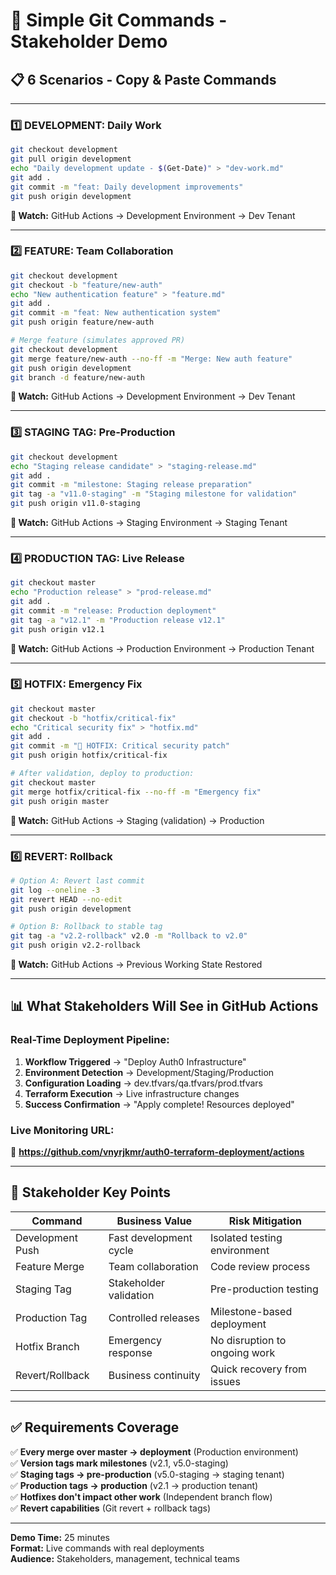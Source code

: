 # 🎯 Simple Git Commands - Stakeholder Demo

## 📋 **6 Scenarios - Copy & Paste Commands**

---

### **1️⃣ DEVELOPMENT: Daily Work**
```bash
git checkout development
git pull origin development
echo "Daily development update - $(Get-Date)" > "dev-work.md"
git add .
git commit -m "feat: Daily development improvements"
git push origin development
```
**👀 Watch:** GitHub Actions → Development Environment → Dev Tenant

---

### **2️⃣ FEATURE: Team Collaboration**
```bash
git checkout development
git checkout -b "feature/new-auth"
echo "New authentication feature" > "feature.md"
git add .
git commit -m "feat: New authentication system"
git push origin feature/new-auth

# Merge feature (simulates approved PR)
git checkout development
git merge feature/new-auth --no-ff -m "Merge: New auth feature"
git push origin development
git branch -d feature/new-auth
```
**👀 Watch:** GitHub Actions → Development Environment → Dev Tenant

---

### **3️⃣ STAGING TAG: Pre-Production**
```bash
git checkout development
echo "Staging release candidate" > "staging-release.md"
git add .
git commit -m "milestone: Staging release preparation"
git tag -a "v11.0-staging" -m "Staging milestone for validation"
git push origin v11.0-staging
```
**👀 Watch:** GitHub Actions → Staging Environment → Staging Tenant

---

### **4️⃣ PRODUCTION TAG: Live Release**
```bash
git checkout master
echo "Production release" > "prod-release.md"
git add .
git commit -m "release: Production deployment"
git tag -a "v12.1" -m "Production release v12.1"
git push origin v12.1
```
**👀 Watch:** GitHub Actions → Production Environment → Production Tenant

---

### **5️⃣ HOTFIX: Emergency Fix**
```bash
git checkout master
git checkout -b "hotfix/critical-fix"
echo "Critical security fix" > "hotfix.md"
git add .
git commit -m "🚨 HOTFIX: Critical security patch"
git push origin hotfix/critical-fix

# After validation, deploy to production:
git checkout master
git merge hotfix/critical-fix --no-ff -m "Emergency fix"
git push origin master
```
**👀 Watch:** GitHub Actions → Staging (validation) → Production

---

### **6️⃣ REVERT: Rollback**
```bash
# Option A: Revert last commit
git log --oneline -3
git revert HEAD --no-edit
git push origin development

# Option B: Rollback to stable tag
git tag -a "v2.2-rollback" v2.0 -m "Rollback to v2.0"  
git push origin v2.2-rollback
```
**👀 Watch:** GitHub Actions → Previous Working State Restored

---

## 📊 **What Stakeholders Will See in GitHub Actions**

### **Real-Time Deployment Pipeline:**
1. **Workflow Triggered** → "Deploy Auth0 Infrastructure"
2. **Environment Detection** → Development/Staging/Production  
3. **Configuration Loading** → dev.tfvars/qa.tfvars/prod.tfvars
4. **Terraform Execution** → Live infrastructure changes
5. **Success Confirmation** → "Apply complete! Resources deployed"

### **Live Monitoring URL:**
🔗 **https://github.com/vnyrjkmr/auth0-terraform-deployment/actions**

---

## 🎯 **Stakeholder Key Points**

| **Command** | **Business Value** | **Risk Mitigation** |
|-------------|-------------------|-------------------|
| Development Push | Fast development cycle | Isolated testing environment |
| Feature Merge | Team collaboration | Code review process |
| Staging Tag | Stakeholder validation | Pre-production testing |
| Production Tag | Controlled releases | Milestone-based deployment |
| Hotfix Branch | Emergency response | No disruption to ongoing work |
| Revert/Rollback | Business continuity | Quick recovery from issues |

---

## ✅ **Requirements Coverage**

✅ **Every merge over master → deployment** (Production environment)  
✅ **Version tags mark milestones** (v2.1, v5.0-staging)  
✅ **Staging tags → pre-production** (v5.0-staging → staging tenant)  
✅ **Production tags → production** (v2.1 → production tenant)  
✅ **Hotfixes don't impact other work** (Independent branch flow)  
✅ **Revert capabilities** (Git revert + rollback tags)

---

**Demo Time:** 25 minutes  
**Format:** Live commands with real deployments  
**Audience:** Stakeholders, management, technical teams